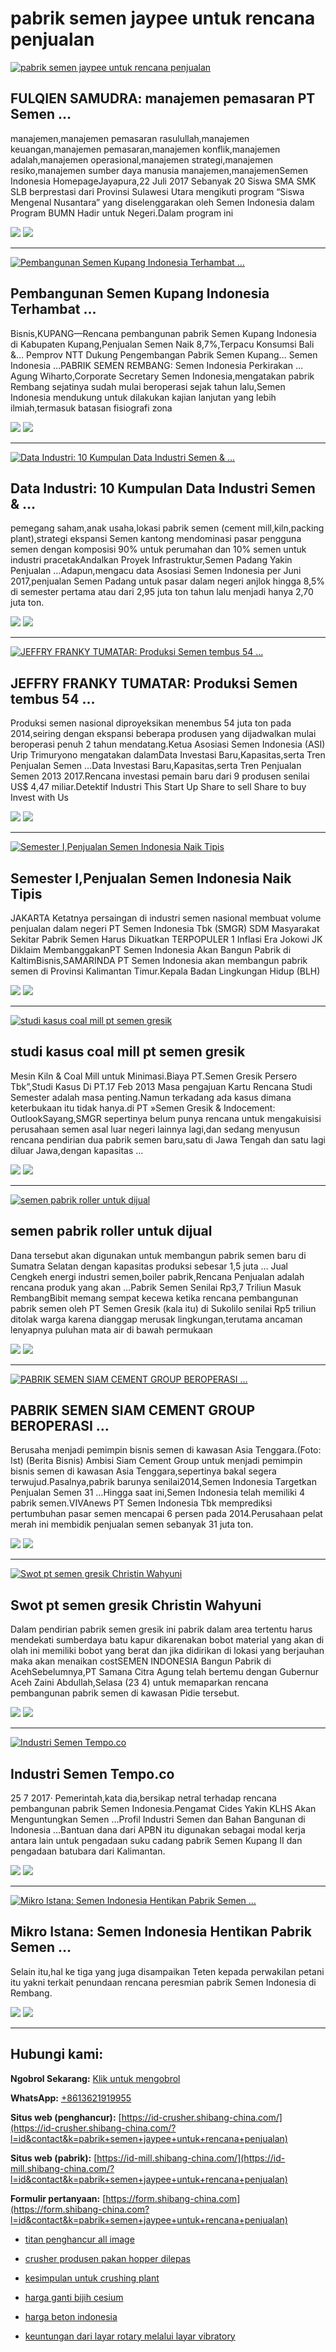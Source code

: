 # pabrik semen jaypee untuk rencana penjualan

<a href="https://swt.shibang-china.com/?l=id&img&k=pabrik+semen+jaypee+untuk+rencana+penjualan" target="_blank">![pabrik semen jaypee untuk rencana penjualan](http://static.shibang-china.com/all-800x300/1394.jpg)</a>

## FULQIEN SAMUDRA: manajemen pemasaran PT Semen …
manajemen,manajemen pemasaran rasulullah,manajemen keuangan,manajemen pemasaran,manajemen konflik,manajemen adalah,manajemen operasional,manajemen strategi,manajemen resiko,manajemen sumber daya manusia manajemen,manajemenSemen Indonesia HomepageJayapura,22 Juli 2017 Sebanyak 20 Siswa SMA SMK SLB berprestasi dari Provinsi Sulawesi Utara mengikuti program “Siswa Mengenal Nusantara” yang diselenggarakan oleh Semen Indonesia dalam Program BUMN Hadir untuk Negeri.Dalam program ini


<a href="https://whatsapp.shibangsoft.com/WhatsApp.php" target="_blank" title="WhatsApp">![](http://static.shibang-china.com/icon/whatsapp.png)</a> <a href="https://swt.shibang-china.com/?l=id&icon&k=pabrik+semen+jaypee+untuk+rencana+penjualan" target="_blank">![](http://static.shibang-china.com/icon/chat-id.png)</a>

---

<a href="https://swt.shibang-china.com/?l=id&img&k=pabrik+semen+jaypee+untuk+rencana+penjualan" target="_blank">![Pembangunan Semen Kupang Indonesia Terhambat …](http://static.shibang-china.com/all-800x300/1488.jpg)</a>

## Pembangunan Semen Kupang Indonesia Terhambat …
Bisnis,KUPANG—Rencana pembangunan pabrik Semen Kupang Indonesia di Kabupaten Kupang,Penjualan Semen Naik 8,7%,Terpacu Konsumsi Bali &… Pemprov NTT Dukung Pengembangan Pabrik Semen Kupang… Semen Indonesia …PABRIK SEMEN REMBANG: Semen Indonesia Perkirakan …Agung Wiharto,Corporate Secretary Semen Indonesia,mengatakan pabrik Rembang sejatinya sudah mulai beroperasi sejak tahun lalu,Semen Indonesia mendukung untuk dilakukan kajian lanjutan yang lebih ilmiah,termasuk batasan fisiografi zona


<a href="https://whatsapp.shibangsoft.com/WhatsApp.php" target="_blank" title="WhatsApp">![](http://static.shibang-china.com/icon/whatsapp.png)</a> <a href="https://swt.shibang-china.com/?l=id&icon&k=pabrik+semen+jaypee+untuk+rencana+penjualan" target="_blank">![](http://static.shibang-china.com/icon/chat-id.png)</a>

---

<a href="https://swt.shibang-china.com/?l=id&img&k=pabrik+semen+jaypee+untuk+rencana+penjualan" target="_blank">![Data Industri: 10 Kumpulan Data Industri Semen & …](http://static.shibang-china.com/all-800x300/132.jpg)</a>

## Data Industri: 10 Kumpulan Data Industri Semen & …
pemegang saham,anak usaha,lokasi pabrik semen (cement mill,kiln,packing plant),strategi ekspansi Semen kantong mendominasi pasar pengguna semen dengan komposisi 90% untuk perumahan dan 10% semen untuk industri pracetakAndalkan Proyek Infrastruktur,Semen Padang Yakin Penjualan …Adapun,mengacu data Asosiasi Semen Indonesia per Juni 2017,penjualan Semen Padang untuk pasar dalam negeri anjlok hingga 8,5% di semester pertama atau dari 2,95 juta ton tahun lalu menjadi hanya 2,70 juta ton.


<a href="https://whatsapp.shibangsoft.com/WhatsApp.php" target="_blank" title="WhatsApp">![](http://static.shibang-china.com/icon/whatsapp.png)</a> <a href="https://swt.shibang-china.com/?l=id&icon&k=pabrik+semen+jaypee+untuk+rencana+penjualan" target="_blank">![](http://static.shibang-china.com/icon/chat-id.png)</a>

---

<a href="https://swt.shibang-china.com/?l=id&img&k=pabrik+semen+jaypee+untuk+rencana+penjualan" target="_blank">![JEFFRY FRANKY TUMATAR: Produksi Semen tembus 54 …](http://static.shibang-china.com/all-800x300/800.jpg)</a>

## JEFFRY FRANKY TUMATAR: Produksi Semen tembus 54 …
Produksi semen nasional diproyeksikan menembus 54 juta ton pada 2014,seiring dengan ekspansi beberapa produsen yang dijadwalkan mulai beroperasi penuh 2 tahun mendatang.Ketua Asosiasi Semen Indonesia (ASI) Urip Trimuryono mengatakan dalamData Investasi Baru,Kapasitas,serta Tren Penjualan Semen …Data Investasi Baru,Kapasitas,serta Tren Penjualan Semen 2013 2017.Rencana investasi pemain baru dari 9 produsen senilai US$ 4,47 miliar.Detektif Industri This Start Up Share to sell Share to buy Invest with Us


<a href="https://whatsapp.shibangsoft.com/WhatsApp.php" target="_blank" title="WhatsApp">![](http://static.shibang-china.com/icon/whatsapp.png)</a> <a href="https://swt.shibang-china.com/?l=id&icon&k=pabrik+semen+jaypee+untuk+rencana+penjualan" target="_blank">![](http://static.shibang-china.com/icon/chat-id.png)</a>

---

<a href="https://swt.shibang-china.com/?l=id&img&k=pabrik+semen+jaypee+untuk+rencana+penjualan" target="_blank">![Semester I,Penjualan Semen Indonesia Naik Tipis](http://static.shibang-china.com/all-800x300/12.jpg)</a>

## Semester I,Penjualan Semen Indonesia Naik Tipis
JAKARTA Ketatnya persaingan di industri semen nasional membuat volume penjualan dalam negeri PT Semen Indonesia Tbk (SMGR) SDM Masyarakat Sekitar Pabrik Semen Harus Dikuatkan TERPOPULER 1 Inflasi Era Jokowi JK Diklaim MembanggakanPT Semen Indonesia Akan Bangun Pabrik di KaltimBisnis,SAMARINDA PT Semen Indonesia akan membangun pabrik semen di Provinsi Kalimantan Timur.Kepala Badan Lingkungan Hidup (BLH)


<a href="https://whatsapp.shibangsoft.com/WhatsApp.php" target="_blank" title="WhatsApp">![](http://static.shibang-china.com/icon/whatsapp.png)</a> <a href="https://swt.shibang-china.com/?l=id&icon&k=pabrik+semen+jaypee+untuk+rencana+penjualan" target="_blank">![](http://static.shibang-china.com/icon/chat-id.png)</a>

---

<a href="https://swt.shibang-china.com/?l=id&img&k=pabrik+semen+jaypee+untuk+rencana+penjualan" target="_blank">![studi kasus coal mill pt semen gresik](http://static.shibang-china.com/all-800x300/1263.jpg)</a>

## studi kasus coal mill pt semen gresik
Mesin Kiln & Coal Mill untuk Minimasi.Biaya PT.Semen Gresik Persero Tbk”,Studi Kasus Di PT.17 Feb 2013 Masa pengajuan Kartu Rencana Studi Semester adalah masa penting.Namun terkadang ada kasus dimana keterbukaan itu tidak hanya.di PT »Semen Gresik & Indocement: OutlookSayang,SMGR sepertinya belum punya rencana untuk mengakuisisi perusahaan semen asal luar negeri lainnya lagi,dan sedang menyusun rencana pendirian dua pabrik semen baru,satu di Jawa Tengah dan satu lagi diluar Jawa,dengan kapasitas …


<a href="https://whatsapp.shibangsoft.com/WhatsApp.php" target="_blank" title="WhatsApp">![](http://static.shibang-china.com/icon/whatsapp.png)</a> <a href="https://swt.shibang-china.com/?l=id&icon&k=pabrik+semen+jaypee+untuk+rencana+penjualan" target="_blank">![](http://static.shibang-china.com/icon/chat-id.png)</a>

---

<a href="https://swt.shibang-china.com/?l=id&img&k=pabrik+semen+jaypee+untuk+rencana+penjualan" target="_blank">![semen pabrik roller untuk dijual](http://static.shibang-china.com/all-800x300/835.jpg)</a>

## semen pabrik roller untuk dijual
Dana tersebut akan digunakan untuk membangun pabrik semen baru di Sumatra Selatan dengan kapasitas produksi sebesar 1,5 juta … Jual Cengkeh energi industri semen,boiler pabrik,Rencana Penjualan adalah rencana produk yang akan …Pabrik Semen Senilai Rp3,7 Triliun Masuk RembangBibit memang sempat kecewa ketika rencana pembangunan pabrik semen oleh PT Semen Gresik (kala itu) di Sukolilo senilai Rp5 triliun ditolak warga karena dianggap merusak lingkungan,terutama ancaman lenyapnya puluhan mata air di bawah permukaan


<a href="https://whatsapp.shibangsoft.com/WhatsApp.php" target="_blank" title="WhatsApp">![](http://static.shibang-china.com/icon/whatsapp.png)</a> <a href="https://swt.shibang-china.com/?l=id&icon&k=pabrik+semen+jaypee+untuk+rencana+penjualan" target="_blank">![](http://static.shibang-china.com/icon/chat-id.png)</a>

---

<a href="https://swt.shibang-china.com/?l=id&img&k=pabrik+semen+jaypee+untuk+rencana+penjualan" target="_blank">![PABRIK SEMEN SIAM CEMENT GROUP BEROPERASI …](http://static.shibang-china.com/all-800x300/872.jpg)</a>

## PABRIK SEMEN SIAM CEMENT GROUP BEROPERASI …
Berusaha menjadi pemimpin bisnis semen di kawasan Asia Tenggara.(Foto: Ist) (Berita Bisnis) Ambisi Siam Cement Group untuk menjadi pemimpin bisnis semen di kawasan Asia Tenggara,sepertinya bakal segera terwujud.Pasalnya,pabrik barunya senilai2014,Semen Indonesia Targetkan Penjualan Semen 31 …Hingga saat ini,Semen Indonesia telah memiliki 4 pabrik semen.VIVAnews PT Semen Indonesia Tbk memprediksi pertumbuhan pasar semen mencapai 6 persen pada 2014.Perusahaan pelat merah ini membidik penjualan semen sebanyak 31 juta ton.


<a href="https://whatsapp.shibangsoft.com/WhatsApp.php" target="_blank" title="WhatsApp">![](http://static.shibang-china.com/icon/whatsapp.png)</a> <a href="https://swt.shibang-china.com/?l=id&icon&k=pabrik+semen+jaypee+untuk+rencana+penjualan" target="_blank">![](http://static.shibang-china.com/icon/chat-id.png)</a>

---

<a href="https://swt.shibang-china.com/?l=id&img&k=pabrik+semen+jaypee+untuk+rencana+penjualan" target="_blank">![Swot pt semen gresik Christin Wahyuni](http://static.shibang-china.com/all-800x300/54.jpg)</a>

## Swot pt semen gresik Christin Wahyuni
Dalam pendirian pabrik semen gresik ini pabrik dalam area tertentu harus mendekati sumberdaya batu kapur dikarenakan bobot material yang akan di olah ini memiliki bobot yang berat dan jika didirikan di lokasi yang berjauhan maka akan menaikan costSEMEN INDONESIA Bangun Pabrik di AcehSebelumnya,PT Samana Citra Agung telah bertemu dengan Gubernur Aceh Zaini Abdullah,Selasa (23 4) untuk memaparkan rencana pembangunan pabrik semen di kawasan Pidie tersebut.


<a href="https://whatsapp.shibangsoft.com/WhatsApp.php" target="_blank" title="WhatsApp">![](http://static.shibang-china.com/icon/whatsapp.png)</a> <a href="https://swt.shibang-china.com/?l=id&icon&k=pabrik+semen+jaypee+untuk+rencana+penjualan" target="_blank">![](http://static.shibang-china.com/icon/chat-id.png)</a>

---

<a href="https://swt.shibang-china.com/?l=id&img&k=pabrik+semen+jaypee+untuk+rencana+penjualan" target="_blank">![Industri Semen Tempo.co](http://static.shibang-china.com/all-800x300/875.jpg)</a>

## Industri Semen Tempo.co
25 7 2017· Pemerintah,kata dia,bersikap netral terhadap rencana pembangunan pabrik Semen Indonesia.Pengamat Cides Yakin KLHS Akan Menguntungkan Semen …Profil Industri Semen dan Bahan Bangunan di Indonesia …Bantuan dana dari APBN itu digunakan sebagai modal kerja antara lain untuk pengadaan suku cadang pabrik Semen Kupang II dan pengadaan batubara dari Kalimantan.


<a href="https://whatsapp.shibangsoft.com/WhatsApp.php" target="_blank" title="WhatsApp">![](http://static.shibang-china.com/icon/whatsapp.png)</a> <a href="https://swt.shibang-china.com/?l=id&icon&k=pabrik+semen+jaypee+untuk+rencana+penjualan" target="_blank">![](http://static.shibang-china.com/icon/chat-id.png)</a>

---

<a href="https://swt.shibang-china.com/?l=id&img&k=pabrik+semen+jaypee+untuk+rencana+penjualan" target="_blank">![Mikro Istana: Semen Indonesia Hentikan Pabrik Semen …](http://static.shibang-china.com/all-800x300/1383.jpg)</a>

## Mikro Istana: Semen Indonesia Hentikan Pabrik Semen …
Selain itu,hal ke tiga yang juga disampaikan Teten kepada perwakilan petani itu yakni terkait penundaan rencana peresmian pabrik Semen Indonesia di Rembang.

<a href="https://whatsapp.shibangsoft.com/WhatsApp.php" target="_blank" title="WhatsApp">![](http://static.shibang-china.com/icon/whatsapp.png)</a> <a href="https://swt.shibang-china.com/?l=id&icon&k=pabrik+semen+jaypee+untuk+rencana+penjualan" target="_blank">![](http://static.shibang-china.com/icon/chat-id.png)</a>

---
## Hubungi kami:

**Ngobrol Sekarang:** [Klik untuk mengobrol](https://swt.shibang-china.com?l=id&contact&k=pabrik+semen+jaypee+untuk+rencana+penjualan)

**WhatsApp:**  [+8613621919955](https://whatsapp.shibangsoft.com/WhatsApp.php)

**Situs web (penghancur):** [https://id-crusher.shibang-china.com/](https://id-crusher.shibang-china.com/?l=id&contact&k=pabrik+semen+jaypee+untuk+rencana+penjualan)

**Situs web (pabrik):** [https://id-mill.shibang-china.com/](https://id-mill.shibang-china.com/?l=id&contact&k=pabrik+semen+jaypee+untuk+rencana+penjualan)

**Formulir pertanyaan:** [https://form.shibang-china.com](https://form.shibang-china.com?l=id&contact&k=pabrik+semen+jaypee+untuk+rencana+penjualan)

* [titan penghancur all image](../26/titan%20penghancur%20all%20image.md)

* [crusher produsen pakan hopper dilepas](../17/crusher%20produsen%20pakan%20hopper%20dilepas.md)

* [kesimpulan untuk crushing plant](../19/kesimpulan%20untuk%20crushing%20plant.md)

* [harga ganti bijih cesium](../25/harga%20ganti%20bijih%20cesium.md)

* [harga beton indonesia](../18/harga%20beton%20indonesia.md)

* [keuntungan dari layar rotary melalui layar vibratory](../16/keuntungan%20dari%20layar%20rotary%20melalui%20layar%20vibratory.md)